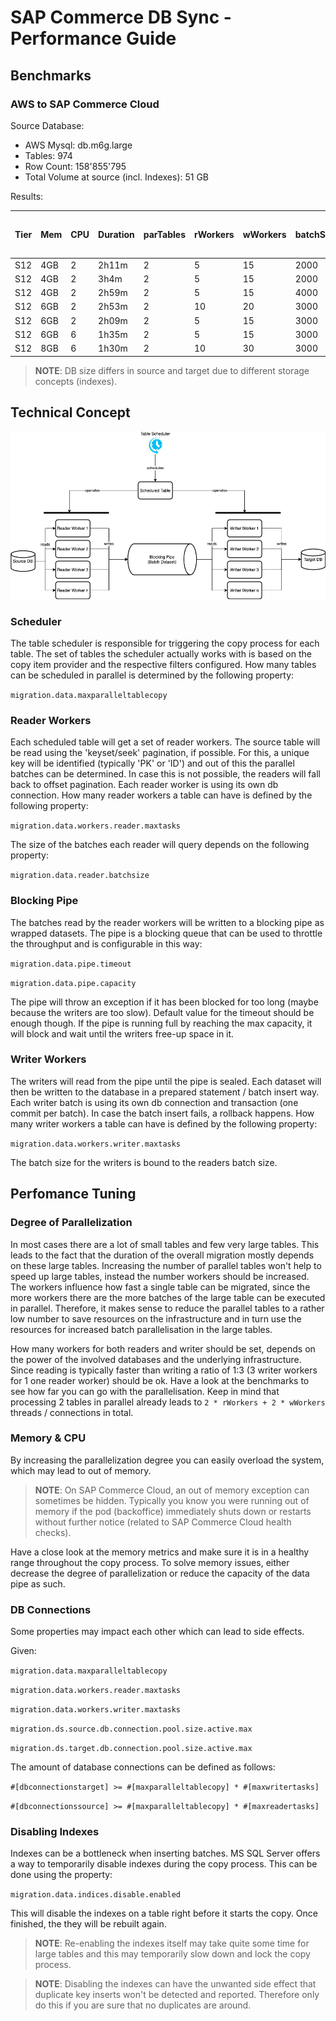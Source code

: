 # SAP Commerce DB Sync - Performance Guide


## Benchmarks

### AWS to SAP Commerce Cloud

Source Database:

* AWS Mysql: db.m6g.large
* Tables: 974
* Row Count: 158'855'795
* Total Volume at source (incl. Indexes): 51 GB

Results:

| Tier | Mem | CPU | Duration | parTables | rWorkers | wWorkers | batchSize | disIdx | DB size at target |
|------|-----|-----|----------|-----------|----------|----------|-----------|--------|-------------------|
| S12  | 4GB | 2   | 2h11m    | 2         | 5        | 15       | 2000      | TRUE   | 72GB              |
| S12  | 4GB | 2   | 3h4m     | 2         | 5        | 15       | 2000      | FALSE  | 92GB              |
| S12  | 4GB | 2   | 2h59m    | 2         | 5        | 15       | 4000      | FALSE  | 92GB              |
| S12  | 6GB | 2   | 2h53m    | 2         | 10       | 20       | 3000      | FALSE  | 92GB              |
| S12  | 6GB | 2   | 2h09m    | 2         | 5        | 15       | 3000      | TRUE   | 72GB              |
| S12  | 6GB | 6   | 1h35m    | 2         | 5        | 15       | 3000      | TRUE   | 72GB              |
| S12  | 8GB | 6   | 1h30m    | 2         | 10       | 30       | 3000      | TRUE   | 75GB              |

> **NOTE**: DB size differs in source and target due to different storage concepts (indexes).

## Technical Concept


![performance technical concept](performance_architecture.png)


### Scheduler

The table scheduler is responsible for triggering the copy process for each table.
The set of tables the scheduler actually works with is based on the copy item provider and the respective filters configured. How many tables can be scheduled in parallel is determined by the following property:

`migration.data.maxparalleltablecopy`



### Reader Workers

Each scheduled table will get a set of reader workers. The source table will be read using the 'keyset/seek' pagination, if possible. For this, a unique key will be identified (typically 'PK' or 'ID') and out of this the parallel batches can be determined. In case this is not possible, the readers will fall back to offset pagination.
Each reader worker is using its own db connection.
How many reader workers a table can have is defined by the following property:

`migration.data.workers.reader.maxtasks`

The size of the batches each reader will query depends on the following property:

`migration.data.reader.batchsize`

### Blocking Pipe

The batches read by the reader workers will be written to a blocking pipe as wrapped datasets.
The pipe is a blocking queue that can be used to throttle the throughput and is configurable in this way:

`migration.data.pipe.timeout`

`migration.data.pipe.capacity`

The pipe will throw an exception if it has been blocked for too long (maybe because the writers are too slow).
Default value for the timeout should be enough though.
If the pipe is running full by reaching the max capacity, it will block and wait until the writers free-up space in it.


### Writer Workers

The writers will read from the pipe until the pipe is sealed. Each dataset will then be written to the database in a prepared statement / batch insert way. Each writer batch is using its own db connection and transaction (one commit per batch). In case the batch insert fails, a rollback happens.
How many writer workers a table can have is defined by the following property:

`migration.data.workers.writer.maxtasks`

The batch size for the writers is bound to the readers batch size.

## Perfomance Tuning

### Degree of Parallelization

In most cases there are a lot of small tables and few very large tables. This leads to the fact that the duration of the overall migration mostly depends on these large tables. Increasing the number of parallel tables won't help to speed up large tables, instead the number workers should be increased. The workers influence how fast a single table can be migrated, since the more workers there are the more batches of the large table can be executed in parallel. Therefore, it makes sense to reduce the parallel tables to a rather low number to save resources on the infrastructure and in turn use the resources for increased batch parallelisation in the large tables.

How many workers for both readers and writer should be set, depends on the power of the involved databases and the underlying infrastructure.
Since reading is typically faster than writing a ratio of 1:3 (3 writer workers for 1 one reader worker) should be ok.
Have a look at the benchmarks to see how far you can go with the parallelisation.
Keep in mind that processing 2 tables in parallel already leads to `2 * rWorkers + 2 * wWorkers` threads / connections in total.


### Memory & CPU

By increasing the parallelization degree you can easily overload the system, which may lead to out of memory.

> **NOTE**: On SAP Commerce Cloud, an out of memory exception can sometimes be hidden. Typically you know you were running out of memory if the pod (backoffice) immediately shuts down or restarts without further notice (related to SAP Commerce Cloud health checks).

Have a close look at the memory metrics and make sure it is in a healthy range throughout the copy process.
To solve memory issues, either decrease the degree of parallelization or reduce the capacity of the data pipe as such.


### DB Connections

Some properties may impact each other which can lead to side effects.

Given:

`migration.data.maxparalleltablecopy`

`migration.data.workers.reader.maxtasks`

`migration.data.workers.writer.maxtasks`

`migration.ds.source.db.connection.pool.size.active.max`

`migration.ds.target.db.connection.pool.size.active.max`


The amount of database connections can be defined as follows:

`#[dbconnectionstarget] >= #[maxparalleltablecopy] * #[maxwritertasks]`

`#[dbconnectionssource] >= #[maxparalleltablecopy] * #[maxreadertasks]`

### Disabling Indexes

Indexes can be a bottleneck when inserting batches.
MS SQL Server offers a way to temporarily disable indexes during the copy process.
This can be done using the property:

`migration.data.indices.disable.enabled`

This will disable the indexes on a table right before it starts the copy. Once finished, the they will be rebuilt again.

> **NOTE**: Re-enabling the indexes itself may take quite some time for large tables and this may temporarily slow down and lock the copy process.

> **NOTE**: Disabling the indexes can have the unwanted side effect that duplicate key inserts won't be detected and reported. Therefore only do this if you are sure that no duplicates are around.
